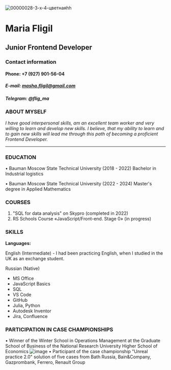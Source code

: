 ![00000028-3-х-4-цветнаяhh](https://github.com/Flig-Ma/rsschool-cv/assets/139650474/5eb78a1b-c8a7-4c8b-bda7-a3ed8c8b629d)

# Maria Fligil
## Junior Frontend Developer
### Contact information
#### Phone: +7 (927) 901-56-04 
##### E-mail: masha.fligil@gmail.com
##### Telegram: @flig_ma

### ABOUT MYSELF
*I have good interpersonal skills, am an excellent team worker and very willing to learn and develop new skills. I believe, that my ability to learn and to gain new skills will lead me through this path of becoming a proficient Frontend Developer.*
****

### EDUCATION
• Bauman Moscow State Technical University (2018 - 2022)
Bachelor in Industrial logistics

• Bauman Moscow State Technical University (2022 - 2024)
Master's degree in Applied Mathematics

### COURSES
1. "SQL for data analysis" on Skypro (completed in 2022)
2. RS Schools Course «JavaScript/Front-end. Stage 0» (in progress)

### SKILLS
**Languages:**

English (Intermediate) - I had been practicing English, when I studied in the UK as an exchange student.

Russian (Native)

* MS Office
* JavaScript Basics
* SQL
* VS Code
* GitHub
* Julia, Python
* Autodesk Inventor
* Jira, Confluence

### PARTICIPATION IN CASE CHAMPIONSHIPS
• Winner of the Winter School in Operations Management at the Graduate School of Business of the National Research University Higher School of Economics
![image](https://github.com/Flig-Ma/rsschool-cv/assets/139650474/820f7626-0098-4e1b-9642-6a454a80def5)
• Participant of the case championship "Unreal practice 2.0"
solution of five cases from Bath Russia, Bain&Company, Gazprombank, Ferrero, Renault Group
